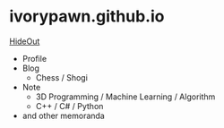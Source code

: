 # ivorypawn.github.io

[HideOut](https://ivorypawn.github.io/)

- Profile
- Blog
  - Chess / Shogi
- Note
  - 3D Programming / Machine Learning / Algorithm
  - C++ / C# / Python
- and other memoranda